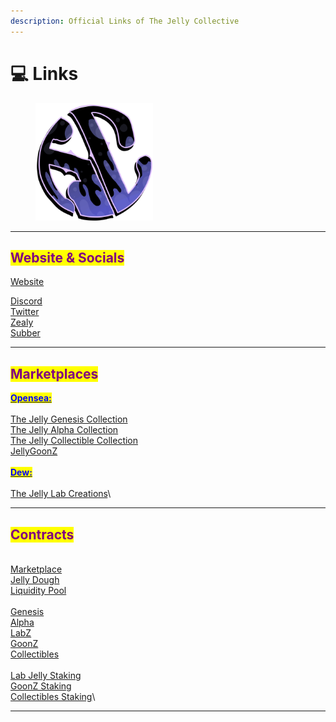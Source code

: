 ```yaml
---
description: Official Links of The Jelly Collective
---
```


# 💻 Links

<div align="left">

<figure><img src="../.gitbook/assets/JClogo.png" alt="" width="188"><figcaption></figcaption></figure>

</div>

***

## <mark style="color:purple;">Website & Socials</mark>

[Website](https://www.thejellycollective.club/)

[Discord](https://discord.gg/thejellycollective)\
[Twitter](https://twitter.com/jellycollective)[\
](https://twitter.com/jellycollective)[Zealy](https://zealy.io/c/thejellycollective/questboard)\
[Subber](https://www.subber.xyz/thejellycollective)

***

## <mark style="color:purple;">Marketplaces</mark>

[<mark style="color:blue;">**Opensea:**</mark>](https://www.opensea.io)\
\
[The Jelly Genesis Collection](https://opensea.io/collection/the-jelly-genesis-collection)\
[The Jelly Alpha Collection](https://opensea.io/collection/the-jelly-alpha-collection)\
[The Jelly Collectible Collection](https://opensea.io/collection/the-jelly-collectables)\
[JellyGoonZ](https://opensea.io/collection/jellygoonz)\
\
[<mark style="color:blue;">**Dew:**</mark>](https://www.dew.gg)\
\
[The Jelly Lab Creations](https://dew.gg/collection/the-jelly-lab-creations)\


***

## <mark style="color:purple;">Contracts</mark>

\
[Marketplace](https://polygonscan.com/address/0x9b2516Dfa2244F054E12C4414a1aCC5358b80560)\
[Jelly Dough](https://polygonscan.com/address/0xc942A0B775A26018B90707D5Df8fd30EedB6eee8)\
[Liquidity Pool\
](https://polygonscan.com/address/0x1b7a71077afdbf9ddf192865de46ae6d2d5b942a)\
[Genesis](https://polygonscan.com/address/0xf29a25F4c9edee16042EA71Ec1dAA1DbCC45e5B5)\
[Alpha](https://polygonscan.com/address/0x83b8D9070bFD74eed1b70eB0539b45668cA31724)\
[LabZ](https://polygonscan.com/address/0xEFC848a2d5AFe6894210f1EECcE6cC8bD1Fb9B56)\
[GoonZ](https://polygonscan.com/address/0x1db022332b4DA18863660C96bD5b5dbe16F9D6f5)\
[Collectibles](https://polygonscan.com/address/0xF1c78Da518b2D2bd3EDe24446260CA5D4E4a340A)\
\
[Lab Jelly Staking](https://polygonscan.com/address/0xE25626718B0C08Cb75F0cF01C15C7b911F422CF1)\
[GoonZ Staking\
](https://polygonscan.com/address/0x92A6a9a2EA15C3E4e897F1C4F8dE9750A2Cfc73E)[Collectibles Staking](https://polygonscan.com/address/0x8E56Cd736D4C00eAF0423092a3B630241D0f0E44)\


***
